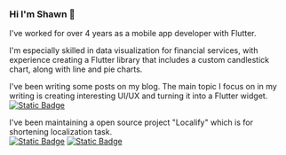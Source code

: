 ### Hi I'm Shawn 👋

I've worked for over 4 years as a mobile app developer with Flutter.

I'm especially skilled in data visualization for financial services, with experience creating a Flutter library that includes a custom candlestick chart, along with line and pie charts.

I've been writing some posts on my blog. The main topic I focus on in my writing is creating interesting UI/UX and turning it into a Flutter widget.  
[![Static Badge](https://img.shields.io/badge/go_to_the_blog-000?style=for-the-badge&link=https://shawnis.dev/blog)](https://siheon.com)

I've been maintaining a open source project "Localify" which is for shortening localization task.  
[![Static Badge](https://img.shields.io/badge/go_to_the_code-000?style=for-the-badge&link=https://github.com/shawn-flunge/localify)](https://github.com/shawn-flunge/localify) [![Static Badge](https://img.shields.io/badge/go_to_pub.dev-0553B1?style=for-the-badge&link=https://pub.dev/packages/localify)](https://pub.dev/packages/localify)
<!--
**shawn-flunge/shawn-flunge** is a ✨ _special_ ✨ repository because its `README.md` (this file) appears on your GitHub profile.

Here are some ideas to get you started:

- 🔭 I’m currently working on ...
- 🌱 I’m currently learning ...
- 👯 I’m looking to collaborate on ...
- 🤔 I’m looking for help with ...
- 💬 Ask me about ...
- 📫 How to reach me: ...
- 😄 Pronouns: ...
- ⚡ Fun fact: ...
-->

